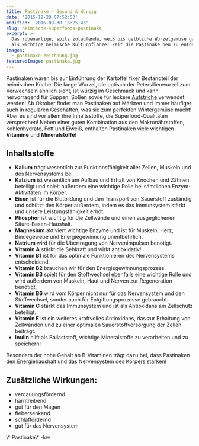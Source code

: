 ```yaml
---
title: Pastinake - Gesund & Würzig
date: '2015-12-29 07:52:53'
modified: '2016-09-30 16:25:43'
slug: heimische-superfoods-pastinake
excerpt: >-
  Das rübenartige, spitz zulaufende, weiß bis gelbliche Wurzelgemüse galt lange
  als wichtige heimische Kulturpflanze! Zeit die Pastinake neu zu entdecken!
images:
  - pastinake-zeichnung.jpg
featuredImage: pastinake.jpg
---
```


Pastinaken waren bis zur Einführung der Kartoffel fixer Bestandteil der heimischen Küche. Die lange Wurzel, die optisch der Petersilienwurzel zum Verwechseln ähnlich sieht, ist würzig im Geschmack und kann hervorragend für Suppen, Soßen sowie für leckere [Aufstriche](https://www.veganblatt.com/pastinaken-thymian-aufstrich) verwendet werden! Ab Oktober findet man Pastinaken auf Märkten und immer häufiger auch in regulären Geschäften, was sie zum perfekten Wintergemüse macht! Aber es sind vor allem ihre Inhaltsstoffe, die Superfood-Qualitäten versprechen! Neben einer guten Kombination aus den Makronährstoffen, Kohlenhydrate, Fett und Eiweiß, enthalten Pastinaken viele wichtigen **Vitamine** und **Mineralstoffe**!

## Inhaltsstoffe

*   **Kalium** trägt wesentlich zur Funktionsfähigkeit aller Zellen, Muskeln und des Nervensystems bei.
*   **Kalzium** ist wesentlich am Aufbau und Erhalt von Knochen und Zähnen beteiligt und spielt außerdem eine wichtige Rolle bei sämtlichen Enzym-Aktivitäten im Körper.
*   **Eisen** ist für die Blutbildung und den Transport von Sauerstoff zuständig und schützt den Körper außerdem, indem es das Immunsystem stärkt und unsere Leistungsfähigkeit erhöt.
*   **Phosphor** ist wichtig für die Zellwände und einen ausgeglichenen Säure-Basen-Haushalt.
*   **Magnesium** aktiviert wichtige Enzyme und ist für Muskeln, Herz, Bindegewebe und Energiegewinnung unentbehrlich.
*   **Natrium** wird für die Übertragung von Nervenimpulsen benötigt.
*   **Vitamin A** stärkt die Sehkraft und wirkt antioxidativ!
*   **Vitamin B1** ist für das optimale Funktionieren des Nervensystems entscheidend.
*   **Vitamin B2** brauchen wir für den Energiegewinnungsprozess.
*   **Vitamin B3** spielt für den Stoffwechsel ebenfalls eine wichtige Rolle und wird außerdem von Muskeln, Haut und Nerven zur Regeneration benötigt.
*   **Vitamin B6** wird vom Körper nicht nur für das Nervensystem und den Stoffwechsel, sonder auch für Entgiftungsprozesse gebraucht.
*   **Vitamin C** stärkt das Immunsystem und ist als Antioxidans am Zellschutz beteiligt.
*   **Vitamin E** ist ein weiteres kraftvolles Antioxidans, das zur Erhaltung von Zellwänden und zu einer optimalen Sauerstoffversorgung der Zellen beiträgt.
*   **Inulin** hilft als Ballaststoff, wichtige Mineralstoffe zu verarbeiten und zu speichern!

Besonders der hohe Gehalt an B-Vitaminen trägt dazu bei, dass Pastinaken den Energiehaushalt und das Nervensystem des Körpers stärken!

## Zusätzliche Wirkungen:

*   verdauungsfördernd
*   harntreibend
*   gut für den Magen
*   fiebersenkend
*   schlaffördernd
*   gut für das Nervensystem

<!-- Image removed (no copyright): pastinake-zeichnung-640x948.jpg --> \* Pastinake\* -kw
